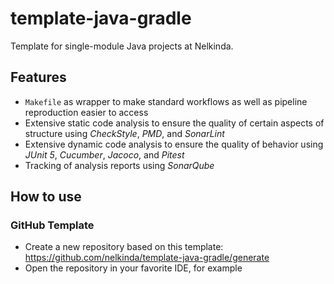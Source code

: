 # template-java-gradle
Template for single-module Java projects at Nelkinda.

## Features
- `Makefile` as wrapper to make standard workflows as well as pipeline reproduction easier to access
- Extensive static code analysis to ensure the quality of certain aspects of structure using _CheckStyle_, _PMD_, and _SonarLint_
- Extensive dynamic code analysis to ensure the quality of behavior using _JUnit 5_, _Cucumber_, _Jacoco_, and _Pitest_
- Tracking of analysis reports using _SonarQube_

## How to use

### GitHub Template
- Create a new repository based on this template: https://github.com/nelkinda/template-java-gradle/generate
- Open the repository in your favorite IDE, for example

<!-- TODO Replace this README -->
